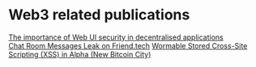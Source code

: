 # Web3 related publications
[The importance of Web UI security in decentralised applications](https://h0wl.substack.com/p/the-importance-of-web-ui-security)  
[Chat Room Messages Leak on Friend.tech](https://h0wl.substack.com/p/chat-room-messages-leak-on-friendtech)
[Wormable Stored Cross-Site Scripting (XSS) in Alpha (New Bitcoin City)](https://open.substack.com/pub/h0wl/p/wormable-stored-cross-site-scripting)
